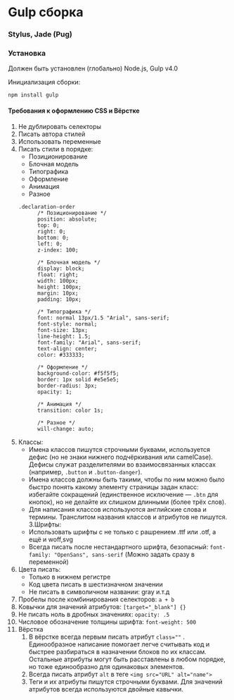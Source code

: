 # Gulp сборка
### Stylus, Jade (Pug)
### Установка 
Должен быть установлен (глобально) Node.js, Gulp v4.0

Инициализация сборки:
```
npm install gulp
```

#### Требования к оформлению CSS и Вёрстке
1. Не дублировать селекторы
2. Писать автора стилей
3. Использовать переменные
4. Писать стили в порядке:
    + Позиционирование
    +  Блочная модель
    +  Типографика
    +  Оформление
    +  Анимация
    +  Разное
    ```
    .declaration-order 
          /* Позиционирование */
          position: absolute;
          top: 0;
          right: 0;
          bottom: 0;
          left: 0;
          z-index: 100;
        
          /* Блочная модель */
          display: block;
          float: right;
          width: 100px;
          height: 100px;
          margin: 10px;
          padding: 10px;
        
          /* Типографика */
          font: normal 13px/1.5 "Arial", sans-serif;
          font-style: normal;
          font-size: 13px;
          line-height: 1.5;
          font-family: "Arial", sans-serif;
          text-align: center;
          color: #333333;
        
          /* Оформление */
          background-color: #f5f5f5;
          border: 1px solid #e5e5e5;
          border-radius: 3px;
          opacity: 1;
        
          /* Анимация */
          transition: color 1s;
        
          /* Разное */
          will-change: auto;

    ```
2. Классы:
    + Имена классов пишутся строчными буквами, используется дефис (но не знаки нижнего подчёркивания или camelCase). Дефисы служат разделителями во взаимосвязанных классах (например, ```.button``` и ```.button-danger```).
    + Имена классов должны быть такими, чтобы по ним можно было быстро понять какому элементу страницы задан класс: избегайте сокращений (единственное исключение — ```.btn``` для кнопок), но не делайте их слишком длинными (более трёх слов).
    + Для написания классов используются английские слова и термины. Транслитом названия классов и атрибутов не пишутся.
3.Шрифты:
    + Использовать шрифты с не только с рашрением .ttf или .otf, а ещё и woff,svg
    + Всегда писать после нестандартного шрифта, безопасный: ```font-family: "OpenSans", sans-serif``` (Можно задать сразу в переменной)
2. Цвета писать:
    + Только в нижнем регистре
    + Код цвета писать в шестизначном значении
    + Не писать в символичном названии: gray и.т.д
3. Пробелы после комбинирования селекторов: ```a + b```
4. Ковычки для значений атрибутов: ```[target="_blank"] {}```
5. Не писать ноль в дробных значениях: ```opacity: .5```
6. Числовое обозначение толщины шрифта: ```font-weight: 500```
7. Вёрстка
    1. В вёрстке всегда первым писать атрибут ```class=""``` . Единообразное написание помогает легче считывать код и быстрее разбираться в назначении блоков по их классам. Остальные атрибуты могут быть расставлены в любом порядке, но тоже единообразно для одинаковых элементов.
    2. Всегда писать атрибут ```alt``` в теге ```<img src="URL" alt="name">```
    3. Теги и их атрибуты пишутся строчными буквами. Для значений атрибутов всегда используются двойные кавычки.
